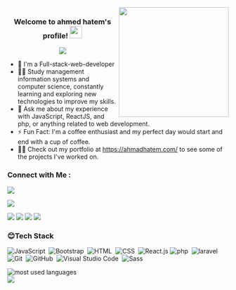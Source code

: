 
<img width="250" align="right" src="https://c.tenor.com/_DOBjnGspYAAAAAM/code-coding.gif">

<h3 align="center">
  Welcome to ahmed hatem's profile!
  <img src="https://media.giphy.com/media/hvRJCLFzcasrR4ia7z/giphy.gif" width="28">
</h3>

<!-- Typing SVG by DenverCoder1 - https://github.com/DenverCoder1/readme-typing-svg -->
<p align="center">
  <a href="https://github.com/DenverCoder1/readme-typing-svg"><img src="https://readme-typing-svg.herokuapp.com/?lines=Full-stack%20web%20developer;Always%20learning%20new%20things&font=Fira%20Code&center=true&width=440&height=45&color=f75c7e&vCenter=true&size=22"></a>
</p> 

- 🏢 I'm a Full-stack-web-developer
- 👨‍💻 Study management information systems and computer science,  constantly learning and exploring new technologies to improve my skills.
- 💬 Ask me about my experience with JavaScript, ReactJS, and php, or anything related to web development.
- ⚡ Fun Fact: I'm a coffee enthusiast and my perfect day would start and end with a cup of coffee.
- 👨‍💻 Check out my portfolio at https://ahmadhatem.com/ to see some of the projects I've worked on.

### Connect with Me :
<a href="https://wa.me/+201508902659" target="_blank"><img src="https://img.shields.io/badge/-ahmed%20hatem-0077B5?style=for-the-badge&logo=whatsapp&logoColor=white"/></a>





<a href="mailto:mr.ahmedhatem.mo@gmail.com" target="_blank"><img src="https://img.shields.io/badge/-ahmed%20hatem-0077B5?style=for-the-badge&logo=gmail&logoColor=white"/></a>




<a href="https://www.facebook.com/ahmad.hatem.9638/" target="_blank"><img src="https://img.shields.io/badge/-ahmed%20hatem-0077B5?style=for-the-badge&logo=facebook&logoColor=white"/></a>
<a href="https://www.linkedin.com/in/ahmed-hatem-367098258?utm_source=share&utm_campaign=share_via&utm_content=profile&utm_medium=android_app" target="_blank"><img src="https://img.shields.io/badge/-ahmed%20hatem-0077B5?style=for-the-badge&logo=Linkedin&logoColor=white"/></a>
<a href="https://www.instagram.com/ahmadelshnawe/?igshid=NGExMmI2YTkyZg%3D%3D" target="_blank"><img src="https://img.shields.io/badge/-ahmed%20hatem-0077B5?style=for-the-badge&logo=instagram&logoColor=white"/></a>
<a href="https://t.me/@Ahmad_Hatem" target="_blank"><img src="https://img.shields.io/badge/-ahmed%20hatem-0077B5?style=for-the-badge&logo=Telegram&logoColor=white"/></a>

### &#x1F60A;Tech Stack
![JavaScript](https://img.shields.io/badge/-JavaScript-05122A?style=flat&logo=javascript)&nbsp;
![Bootstrap](https://img.shields.io/badge/-Bootstrap-05122A?style=flat&logo=bootstrap&logoColor=563D7C)&nbsp;
![HTML](https://img.shields.io/badge/-HTML-05122A?style=flat&logo=HTML5)&nbsp;
![CSS](https://img.shields.io/badge/-CSS-05122A?style=flat&logo=CSS3&logoColor=1572B6)&nbsp;
![React.js](https://img.shields.io/badge/-React-05122A?style=flat&logo=react)
![php](https://img.shields.io/badge/-php-05122A?style=flat&logo=php&logoColor=339933)&nbsp;
![laravel](https://img.shields.io/badge/-laravel-05122A?style=flat&logo=laravel&logoColor=339933)&nbsp;
![Git](https://img.shields.io/badge/-Git-05122A?style=flat&logo=git)&nbsp;
![GitHub](https://img.shields.io/badge/-GitHub-05122A?style=flat&logo=github)&nbsp;
![Visual Studio Code](https://img.shields.io/badge/-Visual%20Studio%20Code-05122A?style=flat&logo=visual-studio-code&logoColor=007ACC)&nbsp;
![Sass](https://img.shields.io/badge/-Sass-05122A?style=flat&logo=sass)&nbsp;




<img align="left" src="https://github-readme-stats.vercel.app/api/top-langs?username=yousefdergham&show_icons=true&locale=en&layout=compact&theme=radical" alt="most used languages" />
<br>
<a href="https://komarev.com/ghpvc/?username=yousefdergham&style=for-the-badge">
    <img src="https://komarev.com/ghpvc/?username=yousefdergham&style=for-the-badge">
</a>
